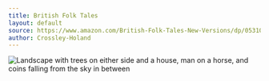 ```yaml
---
title: British Folk Tales
layout: default
source: https://www.amazon.com/British-Folk-Tales-New-Versions/dp/053105733X/ref=sr_1_3?dchild=1&keywords=British+Folk+Tales+kevin+crossley-holland&qid=1619578069&s=books&sr=1-3
author: Crossley-Holand
---
```

<div class="summary left"><img src="{{"/assets/images/british.jpg" | relative_url}}" alt="Landscape with trees on either side and a house, man on a horse, and coins falling from the sky in between">

<p></p>
</div>
